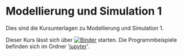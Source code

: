 # Modellierung und Simulation 1
Dies sind die Kursunterlagen zu Modellierung und Simulation 1. 

Dieser Kurs lässt sich über [![Binder](https://mybinder.org/badge_logo.svg)](https://mybinder.org/v2/gh/anaegel/modsim-sommer2020/master) starten. Die Programmbeispiele befinden sich im Ordner '[jupyter](https://gitlab.itp.uni-frankfurt.de/anaegel/modsim/edit/master/jupyter)'.
